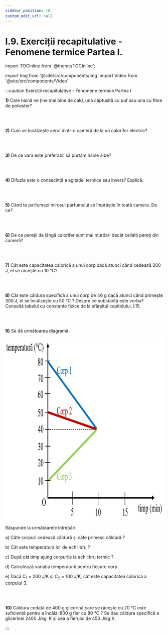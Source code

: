 ```yaml
---
sidebar_position: 10
custom_edit_url: null
---
```


# I.9. Exerciții recapitulative - Fenomene termice Partea I.



import TOCInline from '@theme/TOCInline';

<TOCInline toc={toc} />



import Img from '@site/src/components/Img'
import Video from '@site/src/components/Video'




:::caution Exerciții recapitulative - Fenomene termice Partea I


**1)** Care haină ne ține mai bine de cald, una căptușită cu puf sau una cu fibre de poliester?

<br></br>

**2)**	Cum se încălzește aerul dintr-o cameră de la un calorifer electric?

<br></br>

**3)**	De ce vara este preferabil să purtăm haine albe?

<br></br>

**4)** Difuzia este o consecință a agitației termice sau invers? Explică.

<br></br>

**5)**	Când te parfumezi mirosul parfumului se împrăștie în toată camera. De ce?

<br></br>

**6)**	De ce pereții de lângă calorifer sunt mai murdari decât ceilalți pereți din cameră?

<br></br>

**7)** Cât este capacitatea calorică a unui corp dacă atunci când cedează 200 J, el se răcește cu 10 °C?

<br></br>

**8)**	Cât este căldura specifică a unui corp de 46 g dacă atunci când primește 300 J, el se încălzește cu 50 °C ? Despre ce substanță este vorba? Consultă tabelul cu constante fizice de la sfârșitul capitolului, I.15.


<br></br>


**9)**	Se dă următoarea diagramă. 


<Img className="img-responsive4" src="fizica/clasa8/capitolul1/1_6_5_Poza1_Desen_Exercitiul9_vers2.jpg" width="1000" height="579" />


Răspunde la următoarele întrebări:

a)	Câte corpuri cedează căldură și câte primesc căldură ?

b)	Cât este temperatura lor de echilibru ?

c)	După cât timp ajung corpurile la echilibru termic ?

d)	Calculează variația temperaturii pentru fiecare corp.

e)	Dacă C<sub>1</sub> = 200 J/K și C<sub>2</sub> = 100 J/K, cât este capacitatea calorică a corpului 3.


<br></br>


**10)** Căldura cedată de 400 g glicerină care se răcește cu 20 °C este suficientă pentru a încălzi 800 g fier cu 80 °C ? Se dau căldura specifică a glicerinei 2400 J/kg∙ K și cea a fierului de 450 J/kg∙K.


:::





<br></br>
<br></br>


